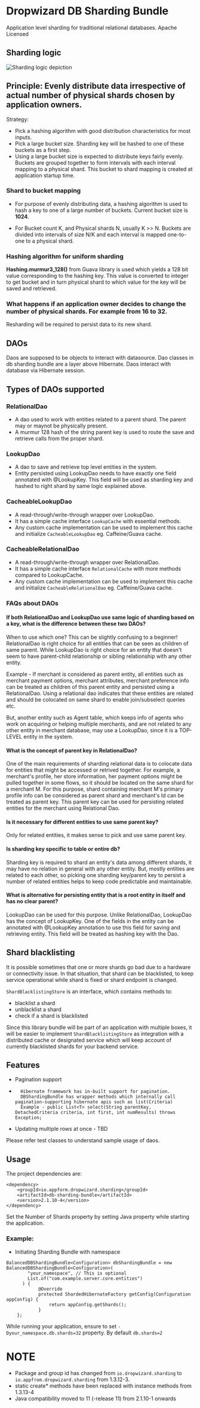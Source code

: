 # Dropwizard DB Sharding Bundle

Application level sharding for traditional relational databases.
Apache Licensed

## Sharding logic

![Sharding logic depiction](resources/ApplicationLevelSharding.png)

## Principle: Evenly distribute data irrespective of actual number of physical shards chosen by application owners.

Strategy:

* Pick a hashing algorithm with good distribution characteristics for most inputs.
* Pick a large bucket size. Sharding key will be hashed to one of these buckets as a first step.
* Using a large bucket size is expected to distribute keys fairly evenly. Buckets are grouped together to form intervals
  with each interval mapping to a physical shard.
  This bucket to shard mapping is created at application startup time.

### Shard to bucket mapping

* For purpose of evenly distributing data, a hashing algorithm is used to hash a key to one of a large number of
  buckets.
  Current bucket size is **1024**.

* For Bucket count K, and Physical shards N, usually K >> N. Buckets are divided into intervals of size N/K and each
  interval is mapped one-to-one to a physical shard.

### Hashing algorithm for uniform sharding

**Hashing.murmur3_128()** from Guava library is used which yields a 128 bit value corresponding to the hashing key.
This value is converted to integer to get bucket and in turn physical shard to which value for the key will be saved and
retrieved.

### What happens if an application owner decides to change the number of physical shards. For example from 16 to 32.

Resharding will be required to persist data to its new shard.

## DAOs

Daos are supposed to be objects to interact with datasource.
Dao classes in db sharding bundle are a layer above Hibernate. Daos interact with database via Hibernate session.

## Types of DAOs supported

### RelationalDao

* A dao used to work with entities related to a parent shard. The parent may or maynot be physically present.
* A murmur 128 hash of the string parent key is used to route the save and retrieve calls from the proper shard.

### LookupDao

* A dao to save and retrieve top level entities in the system.
* Entity persisted using LookupDao needs to have exactly one field annotated with @LookupKey. This field will
  be used as sharding key and hashed to right shard by same logic explained above.

### CacheableLookupDao

* A read-through/write-through wrapper over LookupDao.
* It has a simple cache interface ```LookupCache``` with essential methods.
* Any custom cache implementation can be used to implement this cache and initialize ```CacheableLookupDao``` eg.
  Caffeine/Guava cache.

### CacheableRelationalDao

* A read-through/write-through wrapper over RelationalDao.
* It has a simple cache interface ```RelationalCache``` with more methods compared to LookupCache.
* Any custom cache implementation can be used to implement this cache and initialize ```CacheableRelationalDao``` eg.
  Caffeine/Guava cache.

### FAQs about DAOs

#### If both RelationalDao and LookupDao use same logic of sharding based on a key, what is the difference between these two DAOs?

When to use which one?
This can be slightly confusing to a beginner!
RelationalDao is right choice for all entities that can be seen as children of same parent. While LookupDao
is right choice for an entity that doesn't seem to have parent-child relationship or sibling relationship with any other
entity.

Example - If merchant is considered as parent entity, all entities such as merchant payment options,
merchant attributes, merchant preference info can be treated as children of this parent entity and persisted
using a RelationalDao. Using a relational dao indicates that these entities are related and should be colocated
on same shard to enable join/subselect queries etc.

But, another entity such as Agent table, which keeps info of agents who work on acquiring or helping multiple merchants,
and are not related
to any other entity in merchant database, may use a LookupDao, since it is a TOP-LEVEL entity in the system.

#### What is the concept of parent key in RelationalDao?

One of the main requirements of sharding relational data is to colocate data for entities that might be
accessed or retrived together. For example, a merchant's profile, her store information, her payment options might be
pulled together
in some flows, so it should be located on the same shard for a merchant M.
For this purpose, shard containing merchant M's primary profile info can be considered as parent shard and merchant's Id
can be treated as parent key.
This parent key can be used for persisting related entities for the merchant using Relational Dao.

#### Is it necessary for different entities to use same parent key?

Only for related entities, it makes sense to pick and use same parent key.

#### Is sharding key specific to table or entire db?

Sharding key is required to shard an entity's data among different shards, it may have no relation in general
with any other entity. But, mostly entities are related to each other, so picking one sharding key/parent key
to persist a number of related entities helps to keep code predictable and maintainable.

#### What is alternative for persisting entity that is a root entity in itself and has no clear parent?

LookupDao can be used for this purpose. Unlike RelationalDao, LookupDao has the concept of LookupKey.
One of the fields in the entity can be annotated with @LookupKey annotation to use this field for saving and retrieving
entity. This field will be treated as hashing key with the Dao.

## Shard blacklisting

It is possible sometimes that one or more shards go bad due to a hardware or connectivity issue.
In that situation, that shard can be blacklisted, to keep service operational while shard is fixed
or shard endpoint is changed.

```ShardBlacklistingStore``` is an interface, which contains methods to:

* blacklist a shard
* unblacklist a shard
* check if a shard is blacklisted

Since this library bundle will be part of an application with multiple boxes, it will be
easier to implement ```ShardBlacklistingStore``` as integration with a distributed cache or designated service which
will keep account of currently blacklisted shards for your backend service.

## Features

* Pagination support

*       Hibernate framework has in-built support for pagination.
        DBShardingBundle has wrapper methods which internally call pagination-supporting hibernate apis such as list(Criteria)
        Example - public List<T> select(String parentKey, DetachedCriteria criteria, int first, int numResults) throws Exception;

* Updating multiple rows at once - TBD

Please refer test classes to understand sample usage of daos.

## Usage

The project dependencies are:

```
<dependency>
    <groupId>io.appform.dropwizard.sharding</groupId>
    <artifactId>db-sharding-bundle</artifactId>
    <version>2.1.10-4</version>
</dependency>
```

Set the Number of Shards property by setting Java property while starting the application.

### Example:

- Initiating Sharding Bundle with namespace

```
BalancedDBShardingBundle<Configuration> dbShardingBundle = new BalancedDBShardingBundle<Configuration>(
        "your_namespace", // This is optional
        List.of("com.example.server.core.entities")
      ) {
            @Override
            protected ShardedHibernateFactory getConfig(Configuration appConfig) {
                return appConfig.getShards();
            }
    };
```

While running your application, ensure to set `-Dyour_namespace.db.shards=32` property. By default `db.shards=2`

# NOTE

- Package and group id has changed from `io.dropwizard.sharding` to `io.appfrom.dropwizard.sharding` from 1.3.12-3.
- static create* methods have been replaced with instance methods from 1.3.13-4
- Java compatibility moved to 11 (-release 11) from 2.1.10-1 onwards
